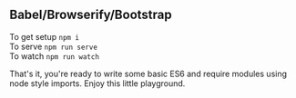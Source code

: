 ## Babel/Browserify/Bootstrap

To get setup `npm i`  
To serve `npm run serve`  
To watch `npm run watch`  

That's it, you're ready to write some basic ES6 and require modules using node style imports. Enjoy this little playground. 